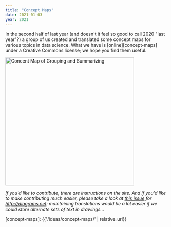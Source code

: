 ```yaml
---
title: "Concept Maps"
date: 2021-01-03
year: 2021
---
```


In the second half of last year (and doesn't it feel so good to call 2020 "last year"?)
a group of us created and translated some concept maps for various topics in data science.
What we have is [online][concept-maps] under a Creative Commons license;
we hope you find them useful.

<img src="{{ '/files/2021/group_by-summarize.svg' | relative_url }}" alt="Concent Map of Grouping and Summarizing" width="400" class="centered">

*If you'd like to contribute, there are instructions on the site.
And if you'd like to make contributing much easier,
please take a look at [this issue](https://github.com/jgraph/drawio/issues/1208) for <http://diagrams.net>:
maintaining translations would be a lot easier if we could store alternate sets of text in drawings…*

[concept-maps]: {{'/ideas/concept-maps/' | relative_url}}
